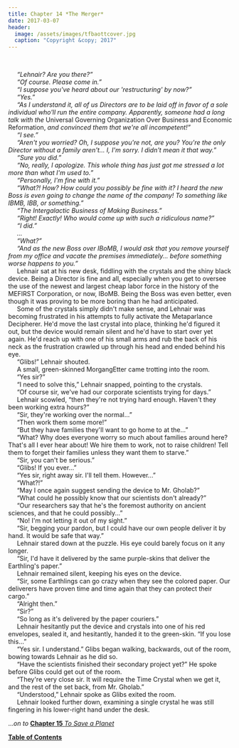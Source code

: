 ```yaml
---
title: Chapter 14 *The Merger*
date: 2017-03-07
header:
  image: /assets/images/tfbaottcover.jpg
  caption: "Copyright &copy; 2017"
---
```

<br>

&nbsp;&nbsp;&nbsp;&nbsp;&nbsp;*“Lehnair? Are you there?”*<br>
&nbsp;&nbsp;&nbsp;&nbsp;&nbsp;*“Of course. Please come in.”*<br>
&nbsp;&nbsp;&nbsp;&nbsp;&nbsp;*“I suppose you've heard about our 'restructuring' by now?”*<br>
&nbsp;&nbsp;&nbsp;&nbsp;&nbsp;*“Yes.”*<br>
&nbsp;&nbsp;&nbsp;&nbsp;&nbsp;*“As I understand it, all of us Directors are to be laid off in favor of a sole individual who'll run the entire company. Apparently, someone had a long talk with the* Universal Governing Organization Over Business and Economic Reformation, *and convinced them that we're all incompetent!”*<br>
&nbsp;&nbsp;&nbsp;&nbsp;&nbsp;*“I see.”*<br>
&nbsp;&nbsp;&nbsp;&nbsp;&nbsp;*“Aren't you worried? Oh, I suppose you're not, are you? You're the only Director without a family aren't...  I, I'm sorry. I didn't mean it that way.”*<br>
&nbsp;&nbsp;&nbsp;&nbsp;&nbsp;*“Sure you did.”*<br>
&nbsp;&nbsp;&nbsp;&nbsp;&nbsp;*“No, really, I apologize. This whole thing has just got me stressed a lot more than what I'm used to.”*<br>
&nbsp;&nbsp;&nbsp;&nbsp;&nbsp;*“Personally, I'm fine with it.”*<br>
&nbsp;&nbsp;&nbsp;&nbsp;&nbsp;*“What?! How? How could you possibly be fine with it? I heard the new Boss is even going to change the name of the company! To something like IBMB, IBB, or something.”*<br>
&nbsp;&nbsp;&nbsp;&nbsp;&nbsp;*“The Intergalactic Business of Making Business.”*<br>
&nbsp;&nbsp;&nbsp;&nbsp;&nbsp;*“Right! Exactly! Who would come up with such a ridiculous name?”*<br>
&nbsp;&nbsp;&nbsp;&nbsp;&nbsp;*“I did.”*<br>
&nbsp;&nbsp;&nbsp;&nbsp;&nbsp;*...*<br>
&nbsp;&nbsp;&nbsp;&nbsp;&nbsp;*“What?”*<br>
&nbsp;&nbsp;&nbsp;&nbsp;&nbsp;*“And as the new Boss over IBoMB, I would ask that you remove yourself from my office and vacate the premises immediately... before something worse happens to you.”*<br>
&nbsp;&nbsp;&nbsp;&nbsp;&nbsp;Lehnair sat at his new desk, fiddling with the crystals and the shiny black device. Being a Director is fine and all, especially when you get to oversee the use of the newest and largest cheap labor force in the history of the MEFIRST Corporation, or now, IBoMB. Being the Boss was even better, even though it was proving to be more boring than he had anticipated. <br>
&nbsp;&nbsp;&nbsp;&nbsp;&nbsp;Some of the crystals simply didn't make sense, and Lehnair was becoming frustrated in his attempts to fully activate the Metaparlance Decipherer. He'd move the last crystal into place, thinking he'd figured it out, but the device would remain silent and he'd have to start over yet again. He'd reach up with one of his small arms and rub the back of his neck as the frustration crawled up through his head and ended behind his eye.<br>
&nbsp;&nbsp;&nbsp;&nbsp;&nbsp;“Glibs!” Lehnair shouted.<br>
&nbsp;&nbsp;&nbsp;&nbsp;&nbsp;A small, green-skinned MorgangEtter came trotting into the room.<br>
&nbsp;&nbsp;&nbsp;&nbsp;&nbsp;“Yes sir?”<br>
&nbsp;&nbsp;&nbsp;&nbsp;&nbsp;“I need to solve this,” Lehnair snapped, pointing to the crystals.<br>
&nbsp;&nbsp;&nbsp;&nbsp;&nbsp;“Of course sir, we've had our corporate scientists trying for days.”<br>
&nbsp;&nbsp;&nbsp;&nbsp;&nbsp;Lehnair scowled, “then they're not trying hard enough. Haven't they been working extra hours?”<br>
&nbsp;&nbsp;&nbsp;&nbsp;&nbsp;“Sir, they're working over the normal...”<br>
&nbsp;&nbsp;&nbsp;&nbsp;&nbsp;“Then work them some more!”<br>
&nbsp;&nbsp;&nbsp;&nbsp;&nbsp;“But they have families they'll want to go home to at the...”<br>
&nbsp;&nbsp;&nbsp;&nbsp;&nbsp;“What? Why does everyone worry so much about families around here? That's all I ever hear about! We hire them to work, not to raise children! Tell them to forget their families unless they want them to starve.”<br>
&nbsp;&nbsp;&nbsp;&nbsp;&nbsp;“Sir, you can't be serious.”<br>
&nbsp;&nbsp;&nbsp;&nbsp;&nbsp;“Glibs! If you ever...”<br>
&nbsp;&nbsp;&nbsp;&nbsp;&nbsp;“Yes sir, right away sir. I'll tell them. However...”<br>
&nbsp;&nbsp;&nbsp;&nbsp;&nbsp;“What?!”<br>
&nbsp;&nbsp;&nbsp;&nbsp;&nbsp;“May I once again suggest sending the device to Mr. Gholab?”<br>
&nbsp;&nbsp;&nbsp;&nbsp;&nbsp;“What could he possibly know that our scientists don't already?”<br>
&nbsp;&nbsp;&nbsp;&nbsp;&nbsp;“Our researchers say that he's the foremost authority on ancient sciences, and that he could possibly...”<br>
&nbsp;&nbsp;&nbsp;&nbsp;&nbsp;“No! I'm not letting it out of my sight.”<br>
&nbsp;&nbsp;&nbsp;&nbsp;&nbsp;“Sir, begging your pardon, but I could have our own people deliver it by hand. It would be safe that way.”<br>
&nbsp;&nbsp;&nbsp;&nbsp;&nbsp;Lehnair stared down at the puzzle. His eye could barely focus on it any longer.<br>
&nbsp;&nbsp;&nbsp;&nbsp;&nbsp;“Sir, I'd have it delivered by the same purple-skins that deliver the Earthling's paper.”<br>
&nbsp;&nbsp;&nbsp;&nbsp;&nbsp;Lehnair remained silent, keeping his eyes on the device.<br>
&nbsp;&nbsp;&nbsp;&nbsp;&nbsp;“Sir, some Earthlings can go crazy when they see the colored paper. Our deliverers have proven time and time again that they can protect their cargo.”<br>
&nbsp;&nbsp;&nbsp;&nbsp;&nbsp;“Alright then.”<br>
&nbsp;&nbsp;&nbsp;&nbsp;&nbsp;“Sir?”<br>
&nbsp;&nbsp;&nbsp;&nbsp;&nbsp;“So long as it's delivered by the paper couriers.”<br>
&nbsp;&nbsp;&nbsp;&nbsp;&nbsp;Lehnair hesitantly put the device and crystals into one of his red envelopes, sealed it, and hesitantly, handed it to the green-skin. “If you lose this...”<br>
&nbsp;&nbsp;&nbsp;&nbsp;&nbsp;“Yes sir. I understand.” Glibs began walking, backwards, out of the room, bowing towards Lehnair as he did so.<br>
&nbsp;&nbsp;&nbsp;&nbsp;&nbsp;“Have the scientists finished their secondary project yet?” He spoke before Glibs could get out of the room.<br>
&nbsp;&nbsp;&nbsp;&nbsp;&nbsp;“They're very close sir. It will require the Time Crystal when we get it, and the rest of the set back, from Mr. Gholab.”<br>
&nbsp;&nbsp;&nbsp;&nbsp;&nbsp;“Understood,” Lehnair spoke as Glibs exited the room.<br>
&nbsp;&nbsp;&nbsp;&nbsp;&nbsp;Lehnair looked further down, examining a single crystal he was still fingering in his lower-right hand under the desk.<br>

...*on to* [**Chapter 15** *To Save a Planet*](http://www.jetadams.com/tfbaott/chapter15/)

[**Table of Contents**](http://www.jetadams.com/tfbaott/contents/)